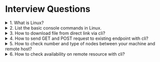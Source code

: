 # Interview Questions

<details>
<summary>1. What is Linux?</summary>

>**Answer:**
>Linux is the best-known and most-used open-source operating system. As an operating system, Linux is software that sits underneath all of the other software on a computer, receiving requests from those programs and relaying these requests to the computer’s hardware.
</details>

<details>
<summary>2. List the basic console commands in Linux.</summary>

>**Answer:**
>
>* ls - show all of the major directories filed under a given file system.
>* cd - change directory - will allow the user to change between file directories.
>* mv - allows a user to move a file to another folder or directory.
>* man - used to show the manual of the inputted command.
>* mkdir - command allows the user to make a new directory.
>* rmdir - command allows the user to remove an existing command using the Linux CLI.
>* touch - allows users to make files using the Linux CLI.
>* rm - like the rmdir command is meant to remove files from your Linux OS.
>* locate - command is meant to find a file within the Linux OS.
>* clear - clear command clears the screen.
>* history - shows history executed commands.
>* cp - command to copy files through the command line.
>* cat - command to display the contents of a file.
>
</details>

<details>
<summary>3. How to download file from direct link via cli?</summary>

>**Answer:**
>It's possible with `wget [option] [URL]` tool.

</details>

<details>
<summary>4. How to send GET and POST request to existing endpoint with cli?</summary>

>**Answer:**
>You can use **curl** toole with `-X` option.

</details>

<details>
<summary>5. How to check number and type of nodes between your machine and remote host?</summary>

>**Answer:**
>With help of `traceroute` tool.

</details>

<details>
<summary>6. How to check availability on remote resource with cli?</summary>

>**Answer:**
>With help of `ping` tool.
>
</details>
